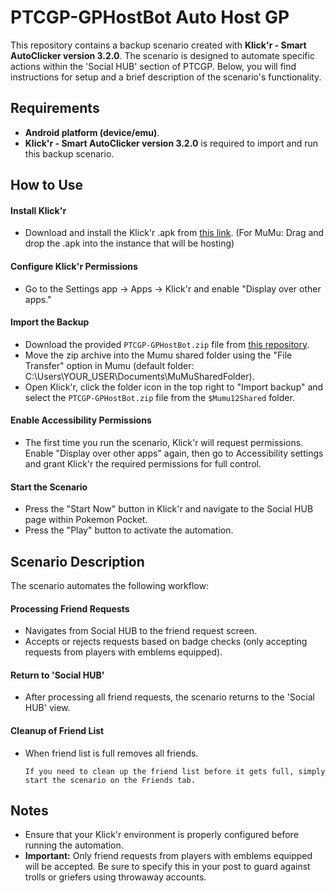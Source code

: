 # PTCGP-GPHostBot Auto Host GP

This repository contains a backup scenario created with **Klick'r - Smart AutoClicker version 3.2.0**. The scenario is designed to automate specific actions within the 'Social HUB' section of PTCGP. Below, you will find instructions for setup and a brief description of the scenario's functionality.

## Requirements

- **Android platform (device/emu)**.
- **Klick'r - Smart AutoClicker version 3.2.0** is required to import and run this backup scenario.

## How to Use

#### Install Klick'r
- Download and install the Klick'r .apk from [this link](https://f-droid.org/repo/com.buzbuz.smartautoclicker_59.apk).
(For MuMu: Drag and drop the .apk into the instance that will be hosting)

#### Configure Klick'r Permissions
- Go to the Settings app -> Apps -> Klick'r and enable "Display over other apps."

#### Import the Backup
- Download the provided `PTCGP-GPHostBot.zip` file from [this repository](https://github.com/dev-fanto/PTCGP-GPHostBot).
- Move the zip archive into the Mumu shared folder using the "File Transfer" option in Mumu (default folder: C:\Users\YOUR_USER\Documents\MuMuSharedFolder).
- Open Klick'r, click the folder icon in the top right to "Import backup" and select the `PTCGP-GPHostBot.zip` file from the `$Mumu12Shared` folder.

#### Enable Accessibility Permissions
- The first time you run the scenario, Klick'r will request permissions. Enable "Display over other apps" again, then go to Accessibility settings and grant Klick'r the required permissions for full control.

#### Start the Scenario
- Press the "Start Now" button in Klick'r and navigate to the Social HUB page within Pokemon Pocket.
- Press the "Play" button to activate the automation.

## Scenario Description
The scenario automates the following workflow:

#### Processing Friend Requests
- Navigates from Social HUB to the friend request screen.
- Accepts or rejects requests based on badge checks (only accepting requests from players with emblems equipped).

#### Return to 'Social HUB'
- After processing all friend requests, the scenario returns to the 'Social HUB' view.

#### Cleanup of Friend List
- When friend list is full removes all friends.

   `If you need to clean up the friend list before it gets full, simply start the scenario on the Friends tab. `

## Notes

- Ensure that your Klick'r environment is properly configured before running the automation.
- **Important:** Only friend requests from players with emblems equipped will be accepted. Be sure to specify this in your post to guard against trolls or griefers using throwaway accounts.


